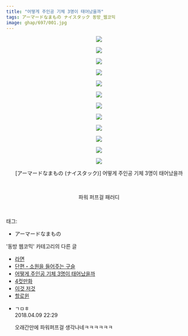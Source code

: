 ```yaml
---
title: "어떻게 주인공 기체 3명이 태어났을까"
tags: アーマードなまもの ナイスタック 동방_웹코믹
image: ghap/697/001.jpg
---
```

<div class="article">
<p style="text-align: center; clear: none; float: none;"><img src="{{ site.nasurl }}/ghap/697/001.jpg"/></p>
<p style="text-align: center; clear: none; float: none;"><img src="{{ site.nasurl }}/ghap/697/002.jpg"/></p>
<p style="text-align: center; clear: none; float: none;"><img src="{{ site.nasurl }}/ghap/697/003.jpg"/></p>
<p style="text-align: center; clear: none; float: none;"><img src="{{ site.nasurl }}/ghap/697/004.jpg"/></p>
<p style="text-align: center; clear: none; float: none;"><img src="{{ site.nasurl }}/ghap/697/005.jpg"/></p>
<p style="text-align: center; clear: none; float: none;"><img src="{{ site.nasurl }}/ghap/697/006.jpg"/></p>
<p style="text-align: center; clear: none; float: none;"><img src="{{ site.nasurl }}/ghap/697/007.jpg"/></p>
<p style="text-align: center; clear: none; float: none;"><img src="{{ site.nasurl }}/ghap/697/008.jpg"/></p>
<p style="text-align: center; clear: none; float: none;"><img src="{{ site.nasurl }}/ghap/697/009.jpg"/></p>
<p style="text-align: center; clear: none; float: none;"><img src="{{ site.nasurl }}/ghap/697/010.jpg"/></p>
<p style="text-align: center; clear: none; float: none;"><img src="{{ site.nasurl }}/ghap/697/011.jpg"/></p>
<p style="text-align: center; clear: none; float: none;"><img src="{{ site.nasurl }}/ghap/697/012.jpg"/></p>
<p style="text-align: center; clear: none; float: none;">[アーマードなまもの (ナイスタック)] 어떻게 주인공 기체 3명이 태어났을까</p>
<p style="text-align: center; clear: none; float: none;"><br/></p>
<p style="text-align: center; clear: none; float: none;">파워 퍼프걸 패러디</p>
<p><br/></p>
</div><div class="tagTrail">
<p>태그: </p>
<ul>
<li>アーマードなまもの</li>
</ul>
</div><div class="another">
<p>'동방 웹코믹' 카테고리의 다른 글</p>
<ul>
<li><a href="/2016-07-06-ghap_712">라면</a></li>
<li><a href="/2016-07-06-ghap_705">단편・소원을 들어주는 구슬</a></li>
<li><a href="/2016-07-06-ghap_697">어떻게 주인공 기체 3명이 태어났을까</a></li>
<li><a href="/2016-07-05-ghap_681">4컷만화</a></li>
<li><a href="/2016-07-05-ghap_677">이것 저것</a></li>
<li><a href="/2016-07-04-ghap_668">할로윈</a></li>
</ul>
</div><div class="cb_module cb_fluid">
<div class="cb_wrt cb_profile">
<div class="comment">
<ul>
<li class="cb_thumb_off" id="comment15236157">
<div class="cb_comment_area">
<div class="cb_info_area">
<div class="cb_section">
<span class="cb_nick_name">ㄱㅁㅎ</span>
</div>
<div class="cb_section">
<span class="cb_date">2018.04.09 22:29 </span>
</div>
</div>
<div class="cb_dsc_comment">
<p class="cb_dsc">
											오래간만에 파워퍼프걸 생각나네ㅋㅋㅋㅋㅋㅋ
										</p>
</div>
</div></li>
</ul>
</div>
</div><!-- commentList close -->
</div>